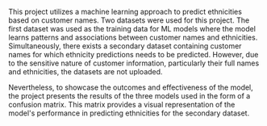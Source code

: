 This project utilizes a machine learning approach to predict ethnicities based on customer names. Two datasets were used for this project. The first dataset was used as the training data for ML models where the model learns patterns and associations between customer names and ethnicities. Simultaneously, there exists a secondary dataset containing customer names for which ethnicity predictions needs to be predicted. However, due to the sensitive nature of customer information, particularly their full names and ethnicities, the datasets are not uploaded.

Nevertheless, to showcase the outcomes and effectiveness of the model, the project presents the results of the three models used in the form of a confusion matrix. This matrix provides a visual representation of the model's performance in predicting ethnicities for the secondary dataset. 
